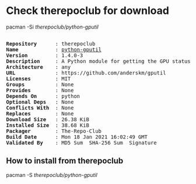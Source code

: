 # Check therepoclub for download

pacman -Si *therepoclub/python-gputil*

<div class="highlight"><pre class="highlight"><text>
<b>Repository</b>      : therepoclub
<b>Name</b>            : <a href="../../x86_64/python-gputil-1.4.0-3-any.pkg.tar.zst">python-gputil</a>
<b>Version</b>         : 1.4.0-3
<b>Description</b>     : A Python module for getting the GPU status from NVIDA GPUs using nvidia-smi
<b>Architecture</b>    : any
<b>URL</b>             : https://github.com/anderskm/gputil
<b>Licenses</b>        : MIT
<b>Groups</b>          : None
<b>Provides</b>        : None
<b>Depends On</b>      : python
<b>Optional Deps</b>   : None
<b>Conflicts With</b>  : None
<b>Replaces</b>        : None
<b>Download Size</b>   : 26.38 KiB
<b>Installed Size</b>  : 38.68 KiB
<b>Packager</b>        : The-Repo-Club <wayne6324@gmail.com>
<b>Build Date</b>      : Mon 18 Jan 2021 16:02:49 GMT
<b>Validated By</b>    : MD5 Sum  SHA-256 Sum  Signature
</text></pre></div>

## How to install from therepoclub

pacman -S *therepoclub/python-gputil*

